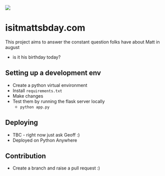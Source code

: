 
![](https://img.shields.io/badge/python-flask-green)

# isitmattsbday.com

This project aims to answer the constant question folks have about Matt in august 
- is it his birthday today?


## Setting up a development env
- Create a python virtual environment
- Install `requirements.txt`
- Make changes
- Test them by running the flask server locally
    - `python app.py`


## Deploying 
- TBC - right now just ask Geoff :) 
- Deployed on Python Anywhere

## Contribution
- Create a branch and raise a pull request :)